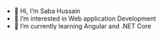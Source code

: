 - 👋 Hi, I’m Saba Hussain
- 👀 I’m interested in Web application Development
- 🌱 I’m currently learning Angular and .NET Core

<!---
Sabahussain20/Sabahussain20 is a ✨ special ✨ repository because its `README.md` (this file) appears on your GitHub profile.
You can click the Preview link to take a look at your changes.
--->
